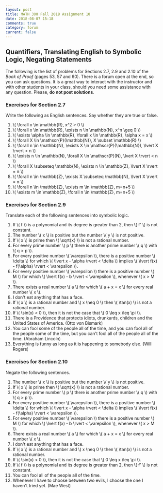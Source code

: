 ```yaml
---
layout: post
title: MATH 300 Fall 2018 Assignment 10
date: 2018-08-07 15:18
comments: true
category: forum
current: false
---
```


## Quantifiers, Translating English to Symbolic Logic, Negating Statements

<div class="alert alert-info">
  The following is the list of problems for Sections 2.7, 2.9 and 2.10 of the <em>Book of Proof</em> (pages 53, 57 and
  60).  There is a forum open at the end, so you can ask questions.  It is a great way to interact with the instructor
  and with other students in your class, should you need some assistance with any question. Please, <strong>do not post
  solutions</strong>. 
</div>

### Exercises for Section 2.7

Write the following as English sentences.  Say whether they are true or false.

1. \\( \forall x \in \mathbb{R}, x^2 > 0 \\)
2. \\( \forall x \in \mathbb{R}, \exists n \in \mathbb{N}, x^n \geq 0 \\)
3. \\( \exists \alpha \in \mathbb{R}, \forall x \in \mathbb{R}, \alpha x = x \\)
4. \\( \forall X \in \mathscr{P}(\\mathbb{N}), X \subset \mathbb{R} \\)
5. \\( \forall n \in \mathbb{N}, \exists X \in \mathscr{P}(\mathbb{N}), \lvert X \rvert < n \\)
6. \\( \exists n \in \mathbb{N}, \forall X \in \mathscr{P}(N), \lvert X \rvert < n \\)
7. \\( \forall X \subseteq \mathbb{N}, \exists n \in \mathbb{Z}, \lvert X \rvert = n \\)
8. \\( \forall n \in \mathbb{Z}, \exists X \subseteq \mathbb{N}, \lvert X \rvert = n \\)
9. \\( \forall n \in \mathbb{Z}, \exists m \in \mathbb{Z}, m=n+5 \\)
10. \\( \exists m \in \mathbb{Z}, \forall n \in \mathbb{Z}, m=n+5 \\)

### Exercises for Section 2.9

Translate each of the following sentences into symbolic logic.

1. If \\( f \\) is a polynomial and its degree is greater than 2, then \\( f' \\) is not constant.
2. The number \\( x \\) is positive but the number \\( y \\) is not positive.
3. If \\( x \\) is prime then \\( \sqrt{x} \\) is not a rational number.
4. For every prime number \\( p \\) there is another prime number \\( q \\) with \\( q > p \\).
5. For every positive number \\( \varepsilon \\), there is a positive number \\( \delta \\) for which \\( \lvert x - \alpha \rvert < \delta \\) implies \\( \lvert f(x) - f(\alpha) \rvert < \varepsilon \\).
6. For every positive number \\( \varepsilon \\) there is a positive number \\( M \\) for which \\( \lvert f(x) - b \rvert < \varepsilon \\), whenever \\( x > M \\).
7. There exists a real number \\( a \\) for which \\( a + x = x \\) for every real number \\( x \\).
8. I don't eat anything that has a face.
9. If \\( x \\) is a rational number and \\( x \neq 0 \\) then \\( \tan(x) \\) is not a rational number.
10. If \\( \sin(x) < 0 \\), then it is not the case that \\( 0 \leq x \leq \pi \\).
11. There is a Providence that protects idiots, drunkards, children and the United States of America.  (Otto von Bismark)
12. You can fool some of the people all of the time, and you can fool all of the people some of the time, but you can't fool all of the people all of the time. (Abraham Lincoln)
13. Everything is funny as long as it is happening to somebody else. (Will Rogers)

### Exercises for Section 2.10

Negate the following sentences.

1. The number \\( x \\) is positive but the number \\( y \\) is not positive.
2. If \\( x \\) is prime then \\( \sqrt{x} \\) is not a rational number.
3. For every prime number \\( p \\) there is another prime number \\( q \\) with \\( q > p \\).
4. For every positive number \\( \varepsilon \\), there is a positive number \\( \delta \\) for which \\( \lvert x - \alpha \rvert < \delta \\) implies \\( \lvert f(x) - f(\alpha) \rvert < \varepsilon \\).
5. For every positive number \\( \varepsilon \\) there is a positive number \\( M \\) for which \\( \lvert f(x) - b \rvert < \varepsilon \\), whenever \\( x > M \\).
6. There exists a real number \\( a \\) for which \\( a + x = x \\) for every real number \\( x \\).
7. I don't eat anything that has a face.
8. If \\( x \\) is a rational number and \\( x \neq 0 \\) then \\( \tan(x) \\) is not a rational number.
9. If \\( \sin(x) < 0 \\), then it is not the case that \\( 0 \leq x \leq \pi \\).
10. If \\( f \\) is a polynomial and its degree is greater than 2, then \\( f' \\) is not constant.
11. You can fool all of the people all of the time.
12. Whenever I have to choose between two evils, I choose the one I haven't tried yet.  (Mae West)
